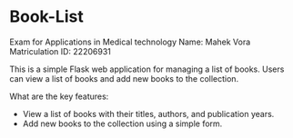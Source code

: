 # Book-List
Exam for Applications in Medical technology
Name: Mahek Vora
Matriculation ID: 22206931

This is a simple Flask web application for managing a list of books. Users can view a list of books and add new books to the collection.

What are the key features:
- View a list of books with their titles, authors, and publication years.
- Add new books to the collection using a simple form.

